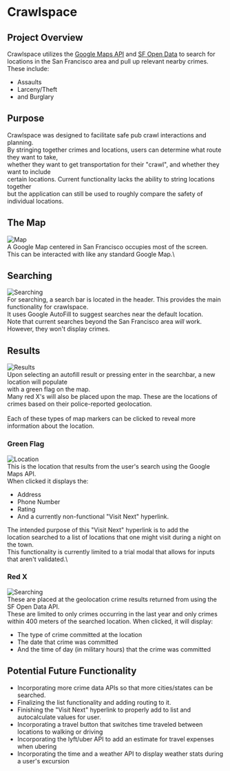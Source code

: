 # Crawlspace
## Project Overview
Crawlspace utilizes the [Google Maps API](https://cloud.google.com/maps-platform/)
and [SF Open Data](https://datasf.org/opendata/) to search for\
locations in the San Francisco area and pull up relevant nearby crimes.\
These include:
+ Assaults
+ Larceny/Theft
+ and Burglary  

## Purpose
Crawlspace was designed to facilitate safe pub crawl interactions and planning.\
By stringing together crimes and locations, users can determine what route they want to take,\
whether they want to get transportation for their "crawl", and whether they want to include\
certain locations. Current functionality lacks the ability to string locations together\
but the application can still be used to roughly compare the safety of individual locations.

## The Map
![Map](https://github.com/bshin19/bshin19.github.io/blob/master/global_assets/images/crawlrm.PNG) \
A Google Map centered in San Francisco occupies most of the screen.\
This can be interacted with like any standard Google Map.\

## Searching
![Searching](https://github.com/bshin19/bshin19.github.io/blob/master/global_assets/images/crawlrm1.PNG) \
For searching, a search bar is located in the header. This provides the main functionality for crawlspace.\
It uses Google AutoFill to suggest searches near the default location.\
Note that current searches beyond the San Francisco area *will* work. However, they won't display crimes.

## Results
![Results](https://github.com/bshin19/bshin19.github.io/blob/master/global_assets/images/crawlrm2.PNG) \
Upon selecting an autofill result or pressing enter in the searchbar, a new location will populate\
with a green flag on the map.\
Many red X's will also be placed upon the map. These are the locations of crimes based on their police-reported geolocation.\
<br>
Each of these types of map markers can be clicked to reveal more information about the location.

### Green Flag
![Location](https://github.com/bshin19/bshin19.github.io/blob/master/global_assets/images/crawlrm4.PNG) \
This is the location that results from the user's search using the Google Maps API.\
When clicked it displays the:
+ Address
+ Phone Number
+ Rating
+ And a currently non-functional "Visit Next" hyperlink.  

The intended purpose of this "Visit Next" hyperlink is to add the\
location searched to a list of locations that one might visit during a night on the town.\
This functionality is currently limited to a trial modal that allows for inputs that aren't validated.\

### Red X
![Searching](https://github.com/bshin19/bshin19.github.io/blob/master/global_assets/images/crawlrm3.PNG) \
These are placed at the geolocation crime results returned from using the SF Open Data API.\
These are limited to only crimes occurring in the last year and only crimes within 400 meters of the searched location.
When clicked, it will display:
+ The type of crime committed at the location
+ The date that crime was committed
+ And the time of day (in military hours) that the crime was committed  

## Potential Future Functionality
+ Incorporating more crime data APIs so that more cities/states can be searched.
+ Finalizing the list functionality and adding routing to it.
+ Finishing the "Visit Next" hyperlink to properly add to list and autocalculate values for user.
+ Incorporating a travel button that switches time traveled between locations to walking or driving
+ Incorporating the lyft/uber API to add an estimate for travel expenses when ubering
+ Incorporating the time and a weather API to display weather stats during a user's excursion